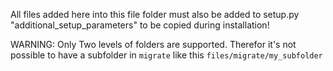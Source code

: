 All files added here into this file folder must also be added to
setup.py "additional_setup_parameters" to be copied during installation!

WARNING:
Only Two levels of folders are supported.
Therefor it's not possible to have a subfolder in `migrate` like this `files/migrate/my_subfolder`

